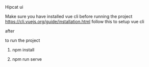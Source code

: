 Hipcat ui

Make sure you have installed vue cli before running the project
https://cli.vuejs.org/guide/installation.html follow this to setup vue cli 

after

to run the project

1) npm install 

2) npm run serve 
